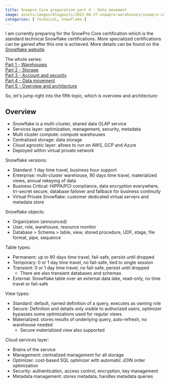 ```yaml
---
title: Snowpro Core preparation part 4 - Data movement
image: assets/images/blogposts/2022-08-27-snowpro-warehouses/snowpro-certification-core.png
categories: [ Technical, Snowflake ]
---
```

I am currently preparing for the SnowPro Core certification which is the standard technical Snowflake certifications. More specialized certifications can be gained after this one is achieved. More details can be found on the <a href="https://www.snowflake.com/certifications/">Snowflake website</a>.  

The whole series:  
<a href="../snowpro-warehouses">Part 1 - Warehouses</a>   
<a href="../snowpro-storage">Part 2 - Storage</a>  
<a href="../snowpro-account">Part 3 - Account and security</a>   
<a href="../snowpro-movement">Part 4 - Data movement</a>  
<a href="../snowpro-overview">Part 5 - Overview and architecture</a>

So, let's jump right into the fifth topic, which is overview and architecture:

<h2>Overview</h2>

- Snowflake is a multi-cluster, shared data OLAP service
- Services layer: optimization, management, security, metadata
- Multi cluster compute: compute warehouses
- Centralized storage: data storage
- Cloud agnostic layer: allows to run on AWS, GCP and Azure
- Deployed within virtual private network

Snowflake versions:  
- Standard: 1 day time travel, business hour support
- Enterprise: multi-cluster warehouse, 90 days time travel, materialized views, annual rekeying of data
- Business Critical: HIPPA/PCI compliance, data encryption everywhere, tri-secret secure, database failover and fallback for business continuity
- Virtual Private Snowflake: customer dedicated virtual servers and metadata store

Snowflake objects:  
- Organization (announced)
- User, role, warehouse, resource monitor
- Database > Schema > table, view, stored procedure, UDF, stage, file format, pipe, sequence

Table types:  
- Permanent: up to 90 days time travel, fail-safe, persist until dropped
- Temporary: 0 or 1 day time travel, no fail-safe, tied to single session
- Transient: 0 or 1 day time travel, no fail-safe, persist until dropped
    - There are also transient databases and schemas
- External: Snowflake table over an external data lake, read-only, no time travel or fail-safe

View types:  
- Standard: default, named definition of a query, executes as owning role
- Secure: Definition and details only visible to authorized users, optimizer bypasses some optimizations used for regular views
- Materialized: stores results of underlying query, auto-refresh, no warehouse needed
    - Secure materialized view also supported

Cloud services layer:  
- Brains of the service
- Management: centralized management for all storage
- Optimizer: cost-based SQL optimizer with automatic JOIN order optimization
- Security: authentication, access control, encryption, key management
- Metadata management: stores metadata, handles metadata queries